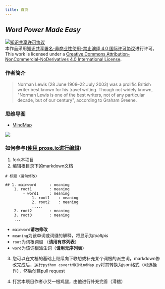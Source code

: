 ```yaml
---
title: 首页
---
```


## *Word Power Made Easy*


<a rel="license" href="http://creativecommons.org/licenses/by-nc-nd/4.0/"><img alt="知识共享许可协议" style="border-width:0" src="https://i.creativecommons.org/l/by-nc-nd/4.0/88x31.png" /></a><br />本作品采用<a rel="license" href="http://creativecommons.org/licenses/by-nc-nd/4.0/">知识共享署名-非商业性使用-禁止演绎 4.0 国际许可协议</a>进行许可。
<br />This work is licensed under a <a rel="license" href="http://creativecommons.org/licenses/by-nc-nd/4.0/">Creative Commons Attribution-NonCommercial-NoDerivatives 4.0 International License</a>.

### 作者简介

>Norman Lewis (28 June 1908–22 July 2003) was a prolific British writer best known for his travel writing. Though not widely known, "Norman Lewis is one of the best writers, not of any particular decade, but of our century", according to Graham Greene.

### 思维导图

- [MindMap](https://hanxiaomax.github.io/word_power_made_easy_mindmap/)

![](http://oat186w2g.bkt.clouddn.com/Xnip2018-10-03_21-08-38.png)


### 如何参与([使用 prose.io进行编辑](http://prose.io/#hanxiaomax/WordPowerMadeEasy))

1. fork本项目
2. 编辑根目录下的markdown文档

```
# 标题（请勿修改）

## 1. mainword      : meaning
    1. root1        : meaning
        - word1     : meaning
            1. root1    : meaning  
            2. root2    : meaning
            .....
    2. root2        : meaning
    3. root3        : meaning
    ...    
```

- `mainword`**请勿修改**
- `meaning`为该单词或词缀的解释，将显示为*tooltpis*
- `root`为词根词缀 （**请用有序列表**）
- `word`为该词根派生词（**请用无序列表**）

3. 您可以在文档的基础上继续向下联想或补充某个词根的派生词，markdown修改完成后，运行`python covertMD2MindMap.py`将其转换为json格式（可选操作），然后创建pull request

4. 打赏本项目作者小艾一根鸡腿，由他进行补充完善（滑稽）
